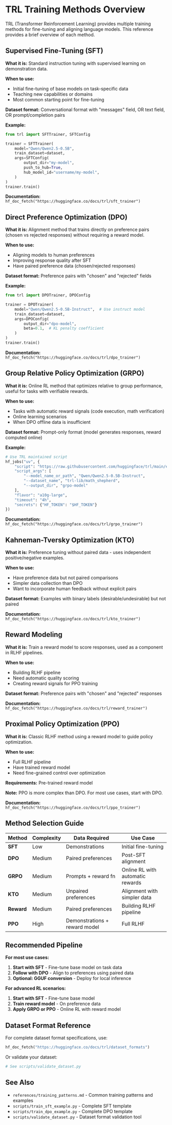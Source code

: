 # TRL Training Methods Overview

TRL (Transformer Reinforcement Learning) provides multiple training methods for fine-tuning and aligning language models. This reference provides a brief overview of each method.

## Supervised Fine-Tuning (SFT)

**What it is:** Standard instruction tuning with supervised learning on demonstration data.

**When to use:**
- Initial fine-tuning of base models on task-specific data
- Teaching new capabilities or domains
- Most common starting point for fine-tuning

**Dataset format:** Conversational format with "messages" field, OR text field, OR prompt/completion pairs

**Example:**
```python
from trl import SFTTrainer, SFTConfig

trainer = SFTTrainer(
    model="Qwen/Qwen2.5-0.5B",
    train_dataset=dataset,
    args=SFTConfig(
        output_dir="my-model",
        push_to_hub=True,
        hub_model_id="username/my-model",
    )
)
trainer.train()
```

**Documentation:** `hf_doc_fetch("https://huggingface.co/docs/trl/sft_trainer")`

## Direct Preference Optimization (DPO)

**What it is:** Alignment method that trains directly on preference pairs (chosen vs rejected responses) without requiring a reward model.

**When to use:**
- Aligning models to human preferences
- Improving response quality after SFT
- Have paired preference data (chosen/rejected responses)

**Dataset format:** Preference pairs with "chosen" and "rejected" fields

**Example:**
```python
from trl import DPOTrainer, DPOConfig

trainer = DPOTrainer(
    model="Qwen/Qwen2.5-0.5B-Instruct",  # Use instruct model
    train_dataset=dataset,
    args=DPOConfig(
        output_dir="dpo-model",
        beta=0.1,  # KL penalty coefficient
    )
)
trainer.train()
```

**Documentation:** `hf_doc_fetch("https://huggingface.co/docs/trl/dpo_trainer")`

## Group Relative Policy Optimization (GRPO)

**What it is:** Online RL method that optimizes relative to group performance, useful for tasks with verifiable rewards.

**When to use:**
- Tasks with automatic reward signals (code execution, math verification)
- Online learning scenarios
- When DPO offline data is insufficient

**Dataset format:** Prompt-only format (model generates responses, reward computed online)

**Example:**
```python
# Use TRL maintained script
hf_jobs("uv", {
    "script": "https://raw.githubusercontent.com/huggingface/trl/main/examples/scripts/grpo.py",
    "script_args": [
        "--model_name_or_path", "Qwen/Qwen2.5-0.5B-Instruct",
        "--dataset_name", "trl-lib/math_shepherd",
        "--output_dir", "grpo-model"
    ],
    "flavor": "a10g-large",
    "timeout": "4h",
    "secrets": {"HF_TOKEN": "$HF_TOKEN"}
})
```

**Documentation:** `hf_doc_fetch("https://huggingface.co/docs/trl/grpo_trainer")`

## Kahneman-Tversky Optimization (KTO)

**What it is:** Preference tuning without paired data - uses independent positive/negative examples.

**When to use:**
- Have preference data but not paired comparisons
- Simpler data collection than DPO
- Want to incorporate human feedback without explicit pairs

**Dataset format:** Examples with binary labels (desirable/undesirable) but not paired

**Documentation:** `hf_doc_fetch("https://huggingface.co/docs/trl/kto_trainer")`

## Reward Modeling

**What it is:** Train a reward model to score responses, used as a component in RLHF pipelines.

**When to use:**
- Building RLHF pipeline
- Need automatic quality scoring
- Creating reward signals for PPO training

**Dataset format:** Preference pairs with "chosen" and "rejected" responses

**Documentation:** `hf_doc_fetch("https://huggingface.co/docs/trl/reward_trainer")`

## Proximal Policy Optimization (PPO)

**What it is:** Classic RLHF method using a reward model to guide policy optimization.

**When to use:**
- Full RLHF pipeline
- Have trained reward model
- Need fine-grained control over optimization

**Requirements:** Pre-trained reward model

**Note:** PPO is more complex than DPO. For most use cases, start with DPO.

**Documentation:** `hf_doc_fetch("https://huggingface.co/docs/trl/ppo_trainer")`

## Method Selection Guide

| Method | Complexity | Data Required | Use Case |
|--------|-----------|---------------|----------|
| **SFT** | Low | Demonstrations | Initial fine-tuning |
| **DPO** | Medium | Paired preferences | Post-SFT alignment |
| **GRPO** | Medium | Prompts + reward fn | Online RL with automatic rewards |
| **KTO** | Medium | Unpaired preferences | Alignment with simpler data |
| **Reward** | Medium | Paired preferences | Building RLHF pipeline |
| **PPO** | High | Demonstrations + reward model | Full RLHF |

## Recommended Pipeline

**For most use cases:**
1. **Start with SFT** - Fine-tune base model on task data
2. **Follow with DPO** - Align to preferences using paired data
3. **Optional: GGUF conversion** - Deploy for local inference

**For advanced RL scenarios:**
1. **Start with SFT** - Fine-tune base model
2. **Train reward model** - On preference data
3. **Apply GRPO or PPO** - Online RL with reward model

## Dataset Format Reference

For complete dataset format specifications, use:
```python
hf_doc_fetch("https://huggingface.co/docs/trl/dataset_formats")
```

Or validate your dataset:
```python
# See scripts/validate_dataset.py
```

## See Also

- `references/training_patterns.md` - Common training patterns and examples
- `scripts/train_sft_example.py` - Complete SFT template
- `scripts/train_dpo_example.py` - Complete DPO template
- `scripts/validate_dataset.py` - Dataset format validation tool
